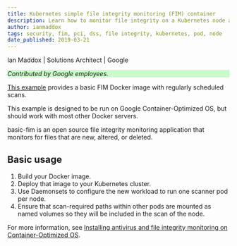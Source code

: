 ```yaml
---
title: Kubernetes simple file integrity monitoring (FIM) container
description: Learn how to monitor file integrity on a Kubernetes node and all its pods.
author: ianmaddox
tags: security, fim, pci, dss, file integrity, kubernetes, pod, node
date_published: 2019-03-21
---
```


Ian Maddox | Solutions Architect | Google

<p style="background-color:#CAFACA;"><i>Contributed by Google employees.</i></p>

[This example](https://github.com/GoogleCloudPlatform/community/tree/master/tutorials/gcp-cos-basic-fim) provides a basic FIM Docker image with regularly scheduled scans.

This example is designed to be run on Google Container-Optimized OS, but should work with most other Docker servers.

basic-fim is an open source file integrity monitoring application that monitors for files that are new, altered, or deleted.

## Basic usage

1. Build your Docker image.
1. Deploy that image to your Kubernetes cluster.
1. Use Daemonsets to configure the new workload to run one scanner pod per node.
1. Ensure that scan-required paths within other pods are mounted as named volumes so they will be included in the scan of 
   the node.

For more information, see [Installing antivirus and file integrity monitoring on Container-Optimized OS](https://cloud.google.com/solutions/installing-antivirus-and-file-integrity-monitoring-on-container-optimized-os).
